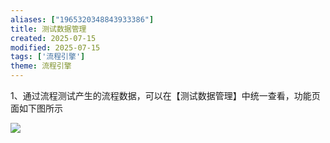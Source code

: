 ```yaml
---
aliases: ["1965320348843933386"]
title: 测试数据管理
created: 2025-07-15
modified: 2025-07-15
tags: ['流程引擎']
theme: 流程引擎
---
```


1、通过流程测试产生的流程数据，可以在【测试数据管理】中统一查看，功能页面如下图所示

![](https://myhelpdoc.oss-cn-heyuan.aliyuncs.com/mdimages/382160ef1385804c54d74eca1e3d6694.jpg)

